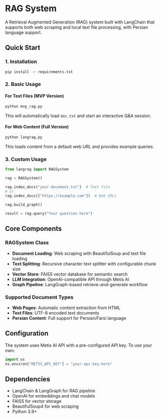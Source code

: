 # RAG System

A Retrieval Augmented Generation (RAG) system built with LangChain that supports both web scraping and local text file processing, with Persian language support.


## Quick Start

### 1. Installation

```bash
pip install -r requirements.txt
```

### 2. Basic Usage

#### For Text Files (MVP Version)
```bash
python mvp_rag.py
```
This will automatically load `doc.txt` and start an interactive Q&A session.

#### For Web Content (Full Version)
```bash
python langrag.py
```
This loads content from a default web URL and provides example queries.

### 3. Custom Usage

```python
from langrag import RAGSystem

rag = RAGSystem()

rag.index_docs("your-document.txt")  # Text file
# or
rag.index_docs(["https://example.com"])  # Web URLs

rag.build_graph()

result = rag.query("Your question here")
```


## Core Components

### RAGSystem Class
- **Document Loading**: Web scraping with BeautifulSoup and text file loading
- **Text Splitting**: Recursive character text splitter with configurable chunk size
- **Vector Store**: FAISS vector database for semantic search
- **LLM Integration**: OpenAI-compatible API through Metis AI
- **Graph Pipeline**: LangGraph-based retrieve-and-generate workflow

### Supported Document Types
- **Web Pages**: Automatic content extraction from HTML
- **Text Files**: UTF-8 encoded text documents
- **Persian Content**: Full support for Persian/Farsi language

## Configuration

The system uses Metis AI API with a pre-configured API key. To use your own:

```python
import os
os.environ["METIS_API_KEY"] = "your-api-key-here"
```

## Dependencies

- LangChain & LangGraph for RAG pipeline
- OpenAI for embeddings and chat models
- FAISS for vector storage
- BeautifulSoup4 for web scraping
- Python 3.9+




